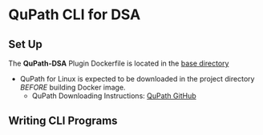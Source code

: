# QuPath CLI for DSA

## Set Up
The **QuPath-DSA** Plugin Dockerfile is located in the [base directory](../Dockerfile)
- QuPath for Linux is expected to be downloaded in the project directory *BEFORE* building Docker image.
    - QuPath Downloading Instructions: [QuPath GitHub](https://github.com/qupath/qupath/releases/tag/v0.5.1)

## Writing CLI Programs